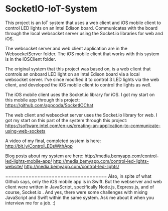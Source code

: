 # SocketIO-IoT-System

This project is an IoT system that uses a web client and iOS mobile client to control LED lights on an Intel Edison board. Communicates with the board through the local websocket server using the Socket.io libraries for web and iOS.

The websocket server and web client application are in the WebsocketServer folder. The iOS mobile client that works with this system is in the iOSClient folder.

The original system that this project was based on, is a web client that controls an onboard LED light on an Intel Edison board via a local websocket server. I've since modified it to control 3 LED lights via the web client, and developed the iOS mobile client to control the lights as well.

The iOS mobile client uses the Socket.io library for iOS. I got my start on this mobile app through this project:
https://github.com/appcoda/SocketIOChat

The web client and websocket server uses the Socket.io library for web. I got my start on this part of the system through this project:
https://software.intel.com/en-us/creating-an-application-to-communicate-using-web-sockets

A video of my final, completed system is here:
http://bit.ly/ControlLEDsWithApp

Blog posts about my system are here:
http://media.bemyapp.com/control-led-lights-mobile-app/
http://media.bemyapp.com/control-led-lights-website/
http://media.bemyapp.com/control-led-lights/

===================================
Also, in spite of what Github says, only the iOS mobile app is in Swift. But the webserver and web client were written in JavaScript, specifically Node.js, Express.js, and of course, Socket.io . And yes, there were some challenges with mixing JavaScript and Swift within the same system. Ask me about it when you interview me for a job. :)



